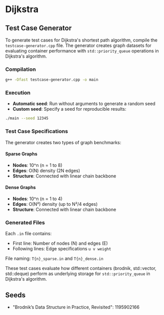 # Dijkstra

## Test Case Generator

To generate test cases for Dijkstra's shortest path algorithm, compile the `testcase-generator.cpp` file. The generator creates graph datasets for evaluating container performance with `std::priority_queue` operations in Dijkstra's algorithm.

### Compilation

```sh
g++ -Ofast testcase-generator.cpp -o main
```

### Execution

- **Automatic seed**: Run without arguments to generate a random seed
- **Custom seed**: Specify a seed for reproducible results:

```sh
./main --seed 12345
```

### Test Case Specifications

The generator creates two types of graph benchmarks:

#### Sparse Graphs
- **Nodes**: 10^n (n = 1 to 8)
- **Edges**: O(N) density (2N edges)
- **Structure**: Connected with linear chain backbone

#### Dense Graphs
- **Nodes**: 10^n (n = 1 to 4)
- **Edges**: O(N²) density (up to N²/4 edges)
- **Structure**: Connected with linear chain backbone

### Generated Files

Each `.in` file contains:
- First line: Number of nodes (N) and edges (E)
- Following lines: Edge specifications `u v weight`

File naming: `T{n}_sparse.in` and `T{n}_dense.in`

These test cases evaluate how different containers (brodnik, std::vector, std::deque) perform as underlying storage for `std::priority_queue` in Dijkstra's algorithm.

## Seeds

* "Brodnik’s Data Structure in Practice, Revisited": 1195902166